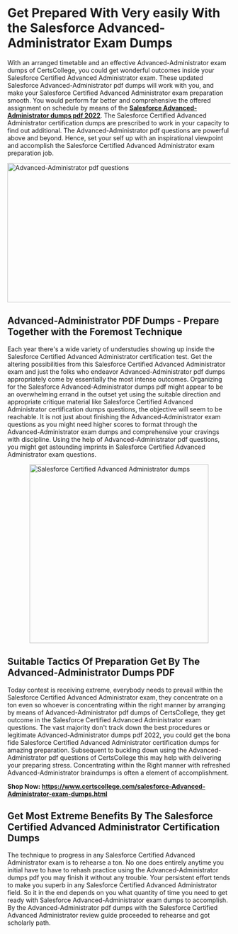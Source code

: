 <h1><strong>Get Prepared With Very easily With the Salesforce Advanced-Administrator Exam Dumps&nbsp;</strong></h1>
<p><span style="font-weight: 400;">With an arranged timetable and an effective  Advanced-Administrator exam dumps of CertsCollege, you could get wonderful outcomes inside your Salesforce Certified Advanced Administrator exam. These updated Salesforce Advanced-Administrator pdf dumps will work with you, and make your Salesforce Certified Advanced Administrator exam preparation smooth. You would perform far better and comprehensive the offered assignment on schedule by means of the <strong><a href="https://www.certscollege.com/salesforce-Advanced-Administrator-exam-dumps.html">Salesforce Advanced-Administrator dumps pdf 2022</a></strong>. The Salesforce Certified Advanced Administrator certification dumps are prescribed to work in your capacity to find out additional. The  Advanced-Administrator pdf questions are powerful above and beyond. Hence, set your self up with an inspirational viewpoint and accomplish the Salesforce Certified Advanced Administrator exam preparation job.&nbsp;</span></p>
<p><span style="font-weight: 400;"><img style="display: block; margin-left: auto; margin-right: auto;" src="https://i.ibb.co/CPDK3ps/Yellow-and-Blue-Initiative-Blog-Banner.png" alt="Advanced-Administrator pdf questions" width="559" height="315" /></span></p>
<h2><strong>Advanced-Administrator PDF Dumps - Prepare Together with the Foremost Technique</strong></h2>
<p><span style="font-weight: 400;">Each year there's a wide variety of understudies showing up inside the Salesforce Certified Advanced Administrator certification test. Get the altering possibilities from this Salesforce Certified Advanced Administrator exam and just the folks who endeavor Advanced-Administrator pdf dumps appropriately come by essentially the most intense outcomes. Organizing for the Salesforce Advanced-Administrator dumps pdf might appear to be an overwhelming errand in the outset yet using the suitable direction and appropriate critique material like Salesforce Certified Advanced Administrator certification dumps questions, the objective will seem to be reachable. It is not just about finishing the Advanced-Administrator exam questions as you might need higher scores to format through the Advanced-Administrator exam dumps and comprehensive your cravings with discipline. Using the help of Advanced-Administrator pdf questions, you might get astounding imprints in Salesforce Certified Advanced Administrator exam questions.</span></p>
<p><span style="font-weight: 400;"><a href="https://tinyurl.com/yadzwytp"><img style="display: block; margin-left: auto; margin-right: auto;" src="https://i.ibb.co/9tMrhdY/Teacher-Appreciation-Invitation.png" alt="Salesforce Certified Advanced Administrator dumps " width="404" height="404" /></a></span></p>
<h2><strong>Suitable Tactics Of Preparation Get By The Advanced-Administrator Dumps PDF</strong></h2>
<p><span style="font-weight: 400;">Today contest is receiving extreme, everybody needs to prevail within the Salesforce Certified Advanced Administrator exam, they concentrate on a ton even so whoever is concentrating within the right manner by arranging by means of Advanced-Administrator pdf dumps of CertsCollege, they get outcome in the Salesforce Certified Advanced Administrator exam questions. The vast majority don't track down the best procedures or legitimate Advanced-Administrator dumps pdf 2022, you could get the bona fide Salesforce Certified Advanced Administrator certification dumps for amazing preparation. Subsequent to buckling down using the  Advanced-Administrator pdf questions of CertsCollege this may help with delivering your preparing stress. Concentrating within the Right manner with refreshed Advanced-Administrator braindumps is often a element of accomplishment.</span></p>
<p><span style="font-weight: 400;"><strong>Shop Now: <a href="https://www.certscollege.com/salesforce-Advanced-Administrator-exam-dumps.html">https://www.certscollege.com/salesforce-Advanced-Administrator-exam-dumps.html</a></strong></span></p>
<h2><strong>Get Most Extreme Benefits By The Salesforce Certified Advanced Administrator Certification Dumps</strong></h2>
<p><span style="font-weight: 400;">The technique to progress in any Salesforce Certified Advanced Administrator exam is to rehearse a ton. No one does entirely anytime you initial have to have to rehash practice using the Advanced-Administrator dumps pdf you may finish it without any trouble. Your persistent effort tends to make you superb in any Salesforce Certified Advanced Administrator field. So it in the end depends on you what quantity of time you need to get ready with Salesforce Advanced-Administrator exam dumps to accomplish. By the Advanced-Administrator pdf dumps with the Salesforce Certified Advanced Administrator review guide proceeded to rehearse and got scholarly path.</span></p>
